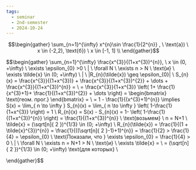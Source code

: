 ```yaml
---
tags:
  - seminar
  - 2nd-semester
  - 2024-10-24
---
```


$$\begin{gather}
\sum_{n=1}^{\infty} x^{n}\sin \frac{1}{2^{n}} , \ \text{а}) \ x \in (-2,2), \text{б}) \ x \in [-1, 1] \\
\end{gather}$$

$$\begin{gather}
\sum_{n=1}^{\infty} \frac{x^{3}}{(1+x^{3})^{n}}, \ x \in (0, +\infty) \\
\exists \epsilon_{0} >0 \ | \ \forall N \ \exists n > N \ \text{и} \ \exists \tilde{x} \in (0; +\infty) \ | \  |R_{n}(\tilde{x}) \geq \epsilon_{0}| \\
S_{n}(x) = \frac{x^{3}}{(1+x^{3})} + \frac{x^{3}}{(1+x^{3})^{2}} + \dots + \frac{x^{3}}{(1+x^{3})^{n}} = \\
= \frac{x^{3}}{1+x^{3}} \left( 1+ \frac{1}{x^{3}+1}+ \frac{1}{(1+x^{3})^{2}} + \dots \right) = \begin{bmatrix}
\text{геом. прог.}
\end{bmatrix} = \\
= 1 - \frac{1}{(x^{3}+1)^{n}} \implies S(x) = \lim_{ n \to \infty } S_{n}(x) = \lim_{ n \to \infty } \left( 1-\frac{1}{1+x^{3}} \right) = 1 \\
R_{n}(x) = S(x) - S_{n}(x) = 1- \left( 1-\frac{1}{(1+x^{3})^{n}} \right) = \frac{1}{(1+x^{3})^{n}} \\
\text{возьмем} \ n = N+1 \\
\tilde{x} = (\sqrt[n]{ 2 })^{1/3} \in (0; +\infty) \\
R_{n}(\tilde{x}) = \frac{1}{(1 + \tilde{x}^{3})^{n}} = \frac{1}{((\sqrt[n]{ 2 }-1)+1)^{n}} = \frac{1}{2} > \frac{1}{4} = \epsilon_{0} \\
\text{Показали, что } \exists \epsilon_{0} = \frac{1}{4} > 0 \ | \  \forall N \ \exists n = N+1 > N \ \text{и} \ \exists \tilde{x} = \\
= (\sqrt[n]{ 2 })^{1/3} \in (0; +\infty) \text{для которых} \\

\end{gather}$$